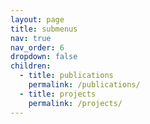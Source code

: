 ```yaml
---
layout: page
title: submenus
nav: true
nav_order: 6
dropdown: false
children:
  - title: publications
    permalink: /publications/
  - title: projects
    permalink: /projects/
---
```

